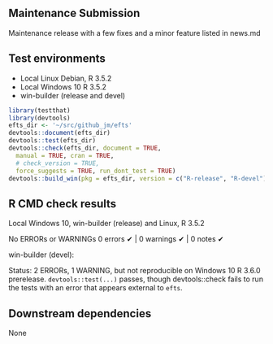 ## Maintenance Submission

Maintenance release with a few fixes and a minor feature listed in news.md

## Test environments

* Local Linux Debian, R 3.5.2
* Local Windows 10 R 3.5.2
* win-builder (release and devel)

```R
library(testthat)
library(devtools)
efts_dir <- '~/src/github_jm/efts'
devtools::document(efts_dir)
devtools::test(efts_dir)
devtools::check(efts_dir, document = TRUE,
  manual = TRUE, cran = TRUE, 
  # check_version = TRUE,
  force_suggests = TRUE, run_dont_test = TRUE)
devtools::build_win(pkg = efts_dir, version = c("R-release", "R-devel"))
```

## R CMD check results

Local Windows 10, win-builder (release) and Linux, R 3.5.2

No ERRORs or WARNINGs
0 errors ✔ | 0 warnings ✔ | 0 notes ✔

win-builder (devel):

Status: 2 ERRORs, 1 WARNING, but not reproducible on Windows 10 R 3.6.0 prerelease. `devtools::test(...)` passes, though devtools::check fails to run the tests with an error that appears external to `efts`.

## Downstream dependencies

None
